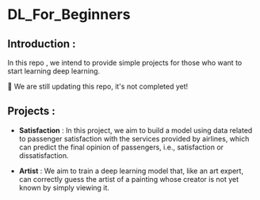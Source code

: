 # DL_For_Beginners

## Introduction :

In this repo , we intend to provide simple projects for those who want to start learning deep learning.

🔴 We are still updating this repo, it's not completed yet!

## Projects : 

- **Satisfaction** :
In this project, we aim to build a model using data related to passenger satisfaction with the services provided by airlines, which can predict the final opinion of passengers, i.e., satisfaction or dissatisfaction.

- **Artist** :
We aim to train a deep learning model that, like an art expert, can correctly guess the artist of a painting whose creator is not yet known by simply viewing it.
